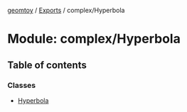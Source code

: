 [geomtoy](../README.md) / [Exports](../modules.md) / complex/Hyperbola

# Module: complex/Hyperbola

## Table of contents

### Classes

- [Hyperbola](../classes/complex_Hyperbola.Hyperbola.md)
